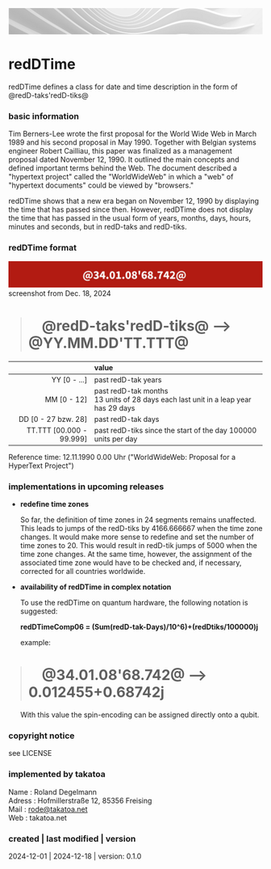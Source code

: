 ![...](takatoa_head-img_1920-200.jpg)

# redDTime

   redDTime defines a class for date and time description in the form of @redD-taks'redD-tiks@ 

### basic information

   Tim Berners-Lee wrote the first proposal for the World Wide Web in March 1989 and his second proposal 
   in May 1990. Together with Belgian systems engineer Robert Cailliau, this paper was finalized as a 
   management proposal dated November 12, 1990. It outlined the main concepts and defined important terms 
   behind the Web. The document described a "hypertext project" called the "WorldWideWeb" in which a "web" 
   of "hypertext documents" could be viewed by "browsers."

   redDTime shows that a new era began on November 12, 1990 by displaying the time that has passed since 
   then. However, redDTime does not display the time that has passed in the usual form of years, months, 
   days, hours, minutes and seconds, but in redD-taks and redD-tiks.

### redDTime format

![...](redDTime_img_1920-200.jpg)
screenshot from Dec. 18, 2024
># &nbsp;&nbsp;&nbsp;&nbsp;@redD-taks'redD-tiks@ --> @YY.MM.DD'TT.TTT@

   | &nbsp; | value |
   | ---: | :----------- |
   | YY [0 - ...] | past redD-tak years |
   | MM [0 - 12]  | past redD-tak months </br>13 units of 28 days each last unit in a leap year has 29 days |
   | DD  [0 - 27 bzw. 28] | past redD-tak days |
   | TT.TTT [00.000 - 99.999] | past redD-tiks since the start of the day 100000 units per day |
 
   Reference time: 12.11.1990 0.00 Uhr ("WorldWideWeb: Proposal for a HyperText Project")

### implementations in upcoming releases

- __redefine time zones__

    So far, the definition of time zones in 24 segments remains unaffected. This leads to jumps of the redD-tiks by 4166.666667 when the time zone changes. 
    It would make more sense to redefine and set the number of time zones to 20. This would result in redD-tik jumps of 5000 when the time zone changes. 
    At the same time, however, the assignment of the associated time zone would have to be checked and, if necessary, corrected for all countries worldwide.

- __availability of redDTime in complex notation__ 

    To use the redDTime on quantum hardware, the following notation is suggested: 

    __redDTimeComp06 = (Sum(redD-tak-Days)/10^6)+(redDtiks/100000)j__

    example:
  
># &nbsp;&nbsp;&nbsp;&nbsp;@34.01.08'68.742@ --> 0.012455+0.68742j  

&nbsp;&nbsp;&nbsp;&nbsp;&nbsp;&nbsp;With this value the spin-encoding can be assigned directly onto a qubit.
### copyright notice 

   see LICENSE

### implemented by takatoa
    
   Name      : Roland Degelmann  
   Adress    : Hofmillerstraße 12, 85356 Freising   
   Mail      : rode@takatoa.net</br>
   Web       : takatoa.net
 
### created | last modified | version

   2024-12-01 | 2024-12-18 | version: 0.1.0

